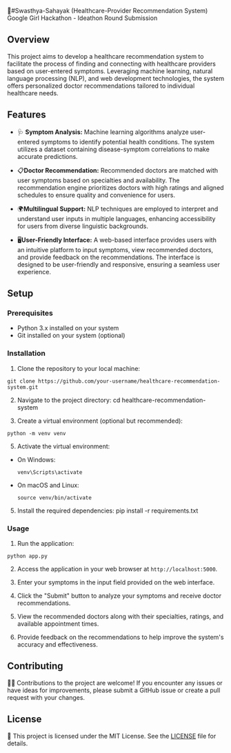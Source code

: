 🏥#Swasthya-Sahayak (Healthcare-Provider Recommendation System)
Google Girl Hackathon - Ideathon Round Submission

## Overview

This project aims to develop a healthcare recommendation system to facilitate the process of finding and connecting with healthcare providers based on user-entered symptoms. Leveraging machine learning, natural language processing (NLP), and web development technologies, the system offers personalized doctor recommendations tailored to individual healthcare needs.

## Features

- 🩺 **Symptom Analysis:** Machine learning algorithms analyze user-entered symptoms to identify potential health conditions. The system utilizes a dataset containing disease-symptom correlations to make accurate predictions.
  
- 📋**Doctor Recommendation:** Recommended doctors are matched with user symptoms based on specialties and availability. The recommendation engine prioritizes doctors with high ratings and aligned schedules to ensure quality and convenience for users.

- 🌍**Multilingual Support:** NLP techniques are employed to interpret and understand user inputs in multiple languages, enhancing accessibility for users from diverse linguistic backgrounds.

- 🖥️**User-Friendly Interface:** A web-based interface provides users with an intuitive platform to input symptoms, view recommended doctors, and provide feedback on the recommendations. The interface is designed to be user-friendly and responsive, ensuring a seamless user experience.

## Setup

### Prerequisites

- Python 3.x installed on your system
- Git installed on your system (optional)

### Installation

1. Clone the repository to your local machine:
```
git clone https://github.com/your-username/healthcare-recommendation-system.git
```

2. Navigate to the project directory:
cd healthcare-recommendation-system

3. Create a virtual environment (optional but recommended):
```
python -m venv venv
```

5. Activate the virtual environment:

- On Windows:

  ```
  venv\Scripts\activate
  ```

- On macOS and Linux:

  ```
  source venv/bin/activate
  ```

5. Install the required dependencies:
pip install -r requirements.txt


### Usage

1. Run the application:
```
python app.py
```


2. Access the application in your web browser at `http://localhost:5000`.

3. Enter your symptoms in the input field provided on the web interface.

4. Click the "Submit" button to analyze your symptoms and receive doctor recommendations.

5. View the recommended doctors along with their specialties, ratings, and available appointment times.

6. Provide feedback on the recommendations to help improve the system's accuracy and effectiveness.

## Contributing

👩‍💻 Contributions to the project are welcome! If you encounter any issues or have ideas for improvements, please submit a GitHub issue or create a pull request with your changes.

## License

📝 This project is licensed under the MIT License. See the [LICENSE](LICENSE) file for details.


